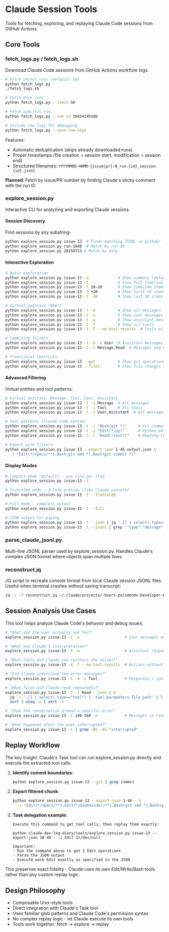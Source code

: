 # Claude Session Tools

Tools for fetching, exploring, and replaying Claude Code sessions from GitHub Actions.

## Core Tools

### fetch_logs.py / fetch_logs.sh
Download Claude Code sessions from GitHub Actions workflow logs.

```bash
# Fetch recent runs (default: 20)
python fetch_logs.py
./fetch_logs.sh

# Fetch more runs
python fetch_logs.py --limit 50

# Fetch specific run
python fetch_logs.py --run-id 16434195166

# Include raw logs for debugging
python fetch_logs.py --save-raw-logs
```

Features:
- Automatic deduplication (skips already downloaded runs)
- Proper timestamps (file creation = session start, modification = session end)
- Structured filenames: `YYYYMMDD-HHMM-{issue|pr}-N_run-{id}_session-{id}.jsonl`

**Planned**: Fetch by issue/PR number by finding Claude's sticky comment with the run ID

### explore_session.py
Interactive CLI for analyzing and exporting Claude sessions.

#### Session Discovery
Find sessions by any substring:
```bash
python explore_session.py issue-13  # Finds matching JSONL in github/
python explore_session.py run-1648  # Match by run ID
python explore_session.py 20250723 # Match by date
```

#### Interactive Exploration
```bash
# Basic exploration
python explore_session.py issue-13 -s             # Show summary (default)
python explore_session.py issue-13 -t             # Show full timeline
python explore_session.py issue-13 -t 10-20       # Show timeline items 10-20
python explore_session.py issue-13 -t +20         # Show first 20 items
python explore_session.py issue-13 -t -30         # Show last 30 items

# Virtual entities (NEW!)
python explore_session.py issue-13 -t -m          # Show all messages
python explore_session.py issue-13 -t -u          # Show user messages only
python explore_session.py issue-13 -t -a          # Show assistant messages
python explore_session.py issue-13 -t -T          # Show all tools
python explore_session.py issue-13 -t -T --no-tool-results  # Tools without output

# Combining filters
python explore_session.py issue-13 -t -m -x User  # Assistant messages only
python explore_session.py issue-13 -t -i Message,Read  # Messages and Read operations

# Traditional shortcuts
python explore_session.py issue-13 --git          # Show git operations
python explore_session.py issue-13 --files        # Show file changes summary
```

#### Advanced Filtering
Virtual entities and tool patterns:
```bash
# Virtual entities: Message, Tool, User, Assistant
python explore_session.py issue-13 -t -i Message  # All messages
python explore_session.py issue-13 -t -i Tool     # All tools
python explore_session.py issue-13 -t -i User,Assistant  # All messages

# Tool patterns (Claude Code syntax)
python explore_session.py issue-13 -t -i "Bash(git *)"     # Git commands
python explore_session.py issue-13 -t -i "Edit(*.py)"      # Python edits
python explore_session.py issue-13 -t -i "Read(*test*)"    # Reading test files

# Export with filters
python explore_session.py issue-13 --export-json 1-46 output.json \
  -i "Edit(*/specs/**),Bash(git add *),Bash(git commit *)"
```

#### Display Modes
```bash
# Compact mode (default) - one line per item
python explore_session.py issue-13 -t

# Truncated mode - 3-line preview (like Claude console)
python explore_session.py issue-13 -t --truncated

# Full mode - complete output
python explore_session.py issue-13 -t --full

# JSON output for piping
python explore_session.py issue-13 -t --json | jq '.[] | select(.type=="tool")'
python explore_session.py issue-13 -t --jsonl | grep '"type":"message"'
```

### parse_claude_jsonl.py
Multi-line JSONL parser used by explore_session.py. Handles Claude's complex JSON format where objects span multiple lines.

### reconstruct.jq
JQ script to recreate console format from local Claude session JSONL files. Useful when terminal crashes without saving transcript:

```bash
jq -r -f reconstruct.jq ~/.claude/projects/-Users-palimondo-Developer-BookMinder/SESSION_ID.jsonl
```

## Session Analysis Use Cases

This tool helps analyze Claude Code's behavior and debug issues:

```bash
# "What did the user actually ask for?"
explore_session.py issue-13 -t -u                    # User messages only

# "What was Claude's interpretation?" 
explore_session.py issue-13 -t -a                    # Assistant responses

# "What tools did Claude use (without the noise)?"
explore_session.py issue-13 -t -T --no-tool-results  # Actions without output

# "Did Claude understand the error messages?"
explore_session.py issue-13 -t -a -i Tool            # Responses + tool results

# "What files did Claude read repeatedly?"
explore_session.py issue-13 -t -i Read --json | \
  jq -r '.[] | select(.type=="tool") | .tool.parameters.file_path' | \
  sort | uniq -c | sort -n

# "Show the conversation around a specific error"
explore_session.py issue-13 -t 140-160 -m            # Messages in range

# "What happened after the user interrupted?"
explore_session.py issue-13 -t | grep -B5 -A5 "interrupted"
```

## Replay Workflow

The key insight: Claude's Task tool can run explore_session.py directly and execute the extracted tool calls.

1. **Identify commit boundaries**:
   ```bash
   python explore_session.py issue-13 --git | grep commit
   ```

2. **Export filtered chunk**:
   ```bash
   python explore_session.py issue-13 --export-json 1-46 - \
     -i "Edit(*/specs/**),Edit(*/bookminder/**),Bash(git add *),Bash(git commit *)"
   ```

3. **Task delegation example**:
   ```
   Execute this command to get tool calls, then replay them exactly:
   
   python claude-dev-log-diary/tools/explore_session.py issue-13 --export-json 38-40 - -i Edit 2>/dev/null
   
   Important:
   - Run the command above to get 2 Edit operations
   - Parse the JSON output 
   - Execute each Edit exactly as specified in the JSON
   ```

This preserves exact fidelity - Claude uses its own Edit/Write/Bash tools rather than any custom replay logic.

## Design Philosophy

- Composable Unix-style tools
- Direct integration with Claude's Task tool
- Uses familiar glob patterns and Claude Code's permission syntax
- No complex replay logic - let Claude execute its own tools
- Tools work together: fetch → explore → replay